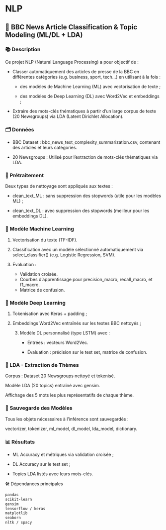 # NLP

## 📰 BBC News Article Classification & Topic Modeling (ML/DL + LDA)
### 📚 Description
Ce projet NLP (Natural Language Processing) a pour objectif de :

- Classer automatiquement des articles de presse de la BBC en différentes catégories (e.g. business, sport, tech...) en utilisant à la fois :

  - des modèles de Machine Learning (ML) avec vectorisation de texte ;

   - des modèles de Deep Learning (DL) avec Word2Vec et embeddings ;

- Extraire des mots-clés thématiques à partir d’un large corpus de texte (20 Newsgroups) via LDA (Latent Dirichlet Allocation).

### 🗂️ Données
- BBC Dataset : bbc_news_text_complexity_summarization.csv, contenant des articles et leurs catégories.


- 20 Newsgroups : Utilisé pour l’extraction de mots-clés thématiques via LDA.

### 🧼 Prétraitement
Deux types de nettoyage sont appliqués aux textes :

- clean_text_ML : sans suppression des stopwords (utile pour les modèles ML) ;

- clean_text_DL : avec suppression des stopwords (meilleur pour les embeddings DL).

### 🧠 Modèle Machine Learning
1.  Vectorisation du texte (TF-IDF).


2. Classification avec un modèle sélectionné automatiquement via select_classifier() (e.g. Logistic Regression, SVM).


3. Évaluation :
   - Validation croisée.
   - Courbes d’apprentissage pour precision_macro, recall_macro, et f1_macro.
   - Matrice de confusion.

### 🤖 Modèle Deep Learning
1. Tokenisation avec Keras + padding ;

2. Embeddings Word2Vec entraînés sur les textes BBC nettoyés ;

   3. Modèle DL personnalisé (type LSTM) avec :

        - Entrées : vecteurs Word2Vec.

        - Évaluation : précision sur le test set, matrice de confusion.

### 🧠 LDA - Extraction de Thèmes
Corpus : Dataset 20 Newsgroups nettoyé et tokenisé.

Modèle LDA (20 topics) entraîné avec gensim.

Affichage des 5 mots les plus représentatifs de chaque thème.

### 💾 Sauvegarde des Modèles
Tous les objets nécessaires à l’inférence sont sauvegardés :

vectorizer, tokenizer, ml_model, dl_model, lda_model, dictionary.

### 📊 Résultats
- ML Accuracy et métriques via validation croisée ;

- DL Accuracy sur le test set ;

- Topics LDA listés avec leurs mots-clés.

🛠️ Dépendances principales

```bash 
pandas
scikit-learn
gensim
tensorflow / keras
matplotlib
seaborn
nltk / spacy
```
